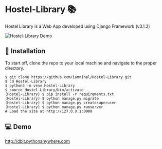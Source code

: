 # Hostel-Library 📚
Hostel Library is a Web App developed using Django Framework (v3.1.2)

![Hostel-Library Demo](https://raw.githubusercontent.com/iamnihal/Hostel-Library/main/app.gif)

## 📖 Installation
To start off, clone the repo to your local machine and navigate to the proper directory.

```
$ git clone https://github.com/iamnihal/Hostel-Library.git
$ cd Hostel-Library
$ python3 -m venv Hostel-Library
$ source Hostel-Library/bin/activate
(Hostel-Library) $ pip install -r requirements.txt
(Hostel-Library) $ python manage.py migrate
(Hostel-Library) $ python manage.py createsuperuser
(Hostel-Library) $ python manage.py runserver
# Load the site at http://127.0.0.1:8000
```
## 💻 Demo
http://dbit.pythonanywhere.com

